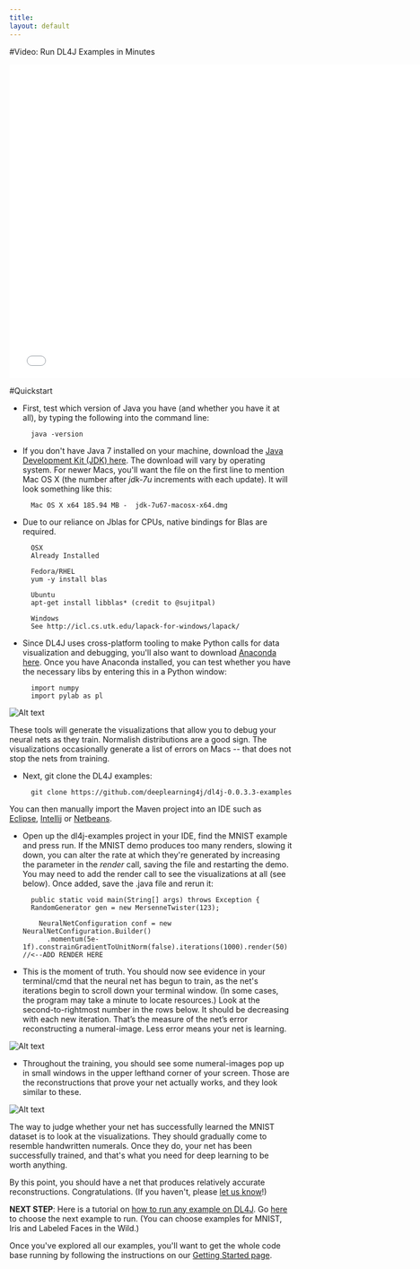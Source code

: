 ```yaml
---
title:
layout: default
---
```


#Video: Run DL4J Examples in Minutes

<iframe width="750" height="560" src="//www.youtube.com/embed/2lwsHKUrXMk" frameborder="0" allowfullscreen></iframe>

#Quickstart

* First, test which version of Java you have (and whether you have it at all), by typing the following into the command line:

		java -version

* If you don't have Java 7 installed on your machine, download the [Java Development Kit (JDK) here](http://www.oracle.com/technetwork/java/javase/downloads/jdk7-downloads-1880260.html). The download will vary by operating system. For newer Macs, you'll want the file on the first line to mention Mac OS X (the number after *jdk-7u* increments with each update). It will look something like this:

		Mac OS X x64 185.94 MB -  jdk-7u67-macosx-x64.dmg

* Due to our reliance on Jblas for CPUs, native bindings for Blas are required.

		OSX
		Already Installed
		
		Fedora/RHEL
		yum -y install blas

		Ubuntu
		apt-get install libblas* (credit to @sujitpal)

		Windows
		See http://icl.cs.utk.edu/lapack-for-windows/lapack/

* Since DL4J uses cross-platform tooling to make Python calls for data visualization and debugging, you'll also want to download [Anaconda here](http://continuum.io/downloads). Once you have Anaconda installed, you can test whether you have the necessary libs by entering this in a Python window:

		import numpy
		import pylab as pl

![Alt text](../img/python_shot.png)

These tools will generate the visualizations that allow you to debug your neural nets as they train. Normalish distributions are a good sign. The visualizations occasionally generate a list of errors on Macs -- that does not stop the nets from training.

* Next, git clone the DL4J examples:

		git clone https://github.com/deeplearning4j/dl4j-0.0.3.3-examples

You can then manually import the Maven project into an IDE such as  [Eclipse](http://books.sonatype.com/m2eclipse-book/reference/creating-sect-importing-projects.html),  [Intellij](https://www.jetbrains.com/idea/help/importing-project-from-maven-model.html) or [Netbeans](http://wiki.netbeans.org/MavenBestPractices).

* Open up the dl4j-examples project in your IDE, find the MNIST example and press run. If the MNIST demo produces too many renders, slowing it down, you can alter the rate at which they're generated by increasing the parameter in the *render* call, saving the file and restarting the demo. You may need to add the render call to see the visualizations at all (see below). Once added, save the .java file and rerun it:

		public static void main(String[] args) throws Exception {
		RandomGenerator gen = new MersenneTwister(123);
		
          NeuralNetConfiguration conf = new NeuralNetConfiguration.Builder()
            .momentum(5e-1f).constrainGradientToUnitNorm(false).iterations(1000).render(50) //<--ADD RENDER HERE

* This is the moment of truth. You should now see evidence in your terminal/cmd that the neural net has begun to train, as the net's iterations begin to scroll down your terminal window. (In some cases, the program may take a minute to locate resources.) Look at the second-to-rightmost number in the rows below. It should be decreasing with each new iteration. That’s the measure of the net’s error reconstructing a numeral-image. Less error means your net is learning. 

![Alt text](../img/learning.png)

* Throughout the training, you should see some numeral-images pop up in small windows in the upper lefthand corner of your screen. Those are the reconstructions that prove your net actually works, and they look similar to these. 

![Alt text](../img/numeral_reconstructions.png)

The way to judge whether your net has successfully learned the MNIST dataset is to look at the visualizations. They should gradually come to resemble handwritten numerals. Once they do, your net has been successfully trained, and that's what you need for deep learning to be worth anything.

By this point, you should have a net that produces relatively accurate reconstructions. Congratulations. (If you haven't, please [let us know](https://groups.google.com/forum/#!forum/deeplearning4j)!)

**NEXT STEP**: Here is a tutorial on [how to run any example on DL4J](../runexample.html). Go [here](https://github.com/SkymindIO/dl4j-examples/tree/master/src/main/java/org/deeplearning4j) to choose the next example to run. (You can choose examples for MNIST, Iris and Labeled Faces in the Wild.)

Once you've explored all our examples, you'll want to get the whole code base running by following the instructions on our  [Getting Started page](../gettingstarted.html).
